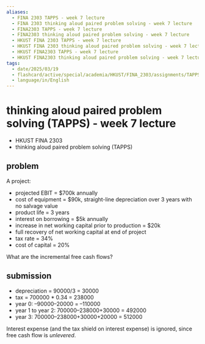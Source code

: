```yaml
---
aliases:
  - FINA 2303 TAPPS - week 7 lecture
  - FINA 2303 thinking aloud paired problem solving - week 7 lecture
  - FINA2303 TAPPS - week 7 lecture
  - FINA2303 thinking aloud paired problem solving - week 7 lecture
  - HKUST FINA 2303 TAPPS - week 7 lecture
  - HKUST FINA 2303 thinking aloud paired problem solving - week 7 lecture
  - HKUST FINA2303 TAPPS - week 7 lecture
  - HKUST FINA2303 thinking aloud paired problem solving - week 7 lecture
tags:
  - date/2025/03/19
  - flashcard/active/special/academia/HKUST/FINA_2303/assignments/TAPPS/week_7_lecture
  - language/in/English
---
```


# thinking aloud paired problem solving (TAPPS) - week 7 lecture

- HKUST FINA 2303
- thinking aloud paired problem solving (TAPPS)

## problem

A project:

- projected EBIT = \$700k annually
- cost of equipment = \$90k, straight-line depreciation over 3 years with no salvage value
- product life = 3 years
- interest on borrowing = \$5k annually
- increase in net working capital prior to production = \$20k
- full recovery of net working capital at end of project
- tax rate = 34%
- cost of capital = 20%

What are the incremental free cash flows?

## submission

- depreciation = 90000/3 = 30000
- tax = 700000 \* 0.34 = 238000
- year 0: –90000–20000 = –110000
- year 1 to year 2: 700000–238000+30000 = 492000
- year 3: 700000–238000+30000+20000 = 512000

Interest expense \(and the tax shield on interest expense\) is ignored, since free cash flow is _unlevered_.
